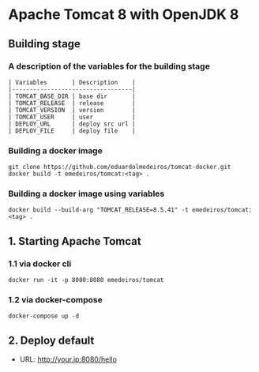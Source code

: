# Apache Tomcat 8 with OpenJDK 8

## Building stage

### A description of the variables for the building stage

```
| Variables       | Description    |
|----------------------------------|
| TOMCAT_BASE_DIR | base dir       |
| TOMCAT_RELEASE  | release        |
| TOMCAT_VERSION  | version        |
| TOMCAT_USER     | user           |
| DEPLOY_URL      | deploy src url |
| DEPLOY_FILE     | deploy file    |
```

### Building a docker image
```
git clone https://github.com/eduardolmedeiros/tomcat-docker.git
docker build -t emedeiros/tomcat:<tag> .
```

### Building a docker image using variables
```
docker build --build-arg "TOMCAT_RELEASE=8.5.41" -t emedeiros/tomcat:<tag> .
```

## 1. Starting Apache Tomcat

### 1.1 via docker cli

```
docker run -it -p 8080:8080 emedeiros/tomcat
```

### 1.2 via docker-compose

```
docker-compose up -d
```

## 2. Deploy default

* URL: http://your.ip:8080/hello
